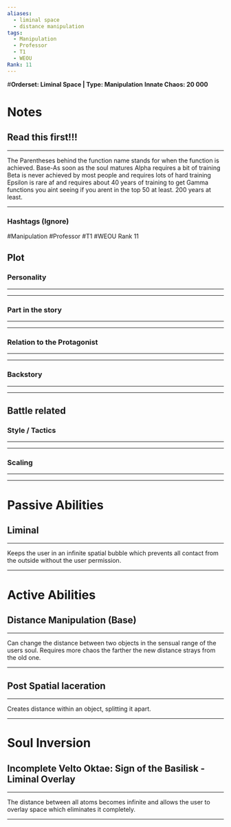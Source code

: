 ```yaml
---
aliases:
  - liminal space
  - distance manipulation
tags:
  - Manipulation
  - Professor
  - T1
  - WEOU
Rank: 11
---
```

#**Orderset: Liminal Space  | Type: Manipulation**
**Innate Chaos:  20 000**

# Notes
## Read this first!!!
___
The Parentheses behind the function name stands for when the function is achieved.
Base-As soon as the soul matures
Alpha requires a bit of training 
Beta is never achieved by most people and requires lots of hard training
Epsilon is rare af and requires about 40 years of training to get
Gamma functions you aint seeing if you arent in the top 50 at least. 200 years at least.
___
### Hashtags (Ignore)
#Manipulation 
#Professor
#T1
#WEOU
Rank 11
## Plot
### Personality
___

___
### Part in the story
___

___
### Relation to the Protagonist
___

___
### Backstory
___

___

## Battle related

### Style / Tactics
___

___
### Scaling 
___

___


# Passive Abilities
## Liminal
___
Keeps the user in an infinite spatial bubble which prevents all contact from the outside without the user permission.
___
# Active Abilities
## Distance Manipulation (Base)
___
Can change the distance between two objects in the sensual range of the users soul.
Requires more chaos the farther the new distance strays from the old one.
___
## Post Spatial laceration
___
Creates distance within an object, splitting it apart.
___

# Soul Inversion
## Incomplete Velto Oktae: Sign of the Basilisk - Liminal Overlay
___
The distance between all atoms becomes infinite and allows the user to overlay space which eliminates it completely.
___
